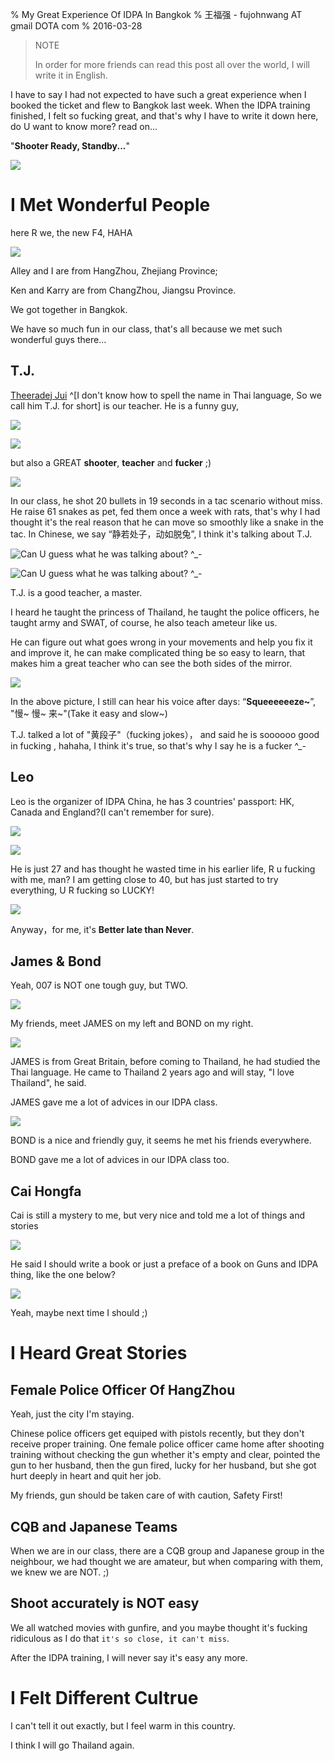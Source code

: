 % My Great Experience Of IDPA In Bangkok
% 王福强 - fujohnwang AT gmail DOTA com
% 2016-03-28
 
> NOTE
> 
> In order for more friends can read this post all over the world, I will write it in English.

I have to say I had not expected to have such a great experience when I booked the ticket and flew to Bangkok last week. When the IDPA training finished, I felt so fucking great, and that's why I have to write it down here, do U want to know more?  read on...

"**Shooter Ready, Standby...**"

![](images/graduate.JPG)

# I Met Wonderful People

here R we, the new F4, HAHA

![](images/F4.jpg)

Alley and I are from HangZhou, Zhejiang Province; 

Ken and Karry are from ChangZhou, Jiangsu Province.

We got together in Bangkok.

We have so much fun in our class, that's all because we met such wonderful guys there...

## T.J.

[Theeradej Jui](https://www.facebook.com/theeradej.jui) ^[I don't know how to spell the name in Thai language, So we call him T.J. for short] is our teacher. He is a funny guy, 

![](images/TJ2.JPG)

![](images/TJ3.JPG)

but also a GREAT **shooter**, **teacher** and **fucker** ;)

![](images/TJ.JPG)

In our class, he shot 20 bullets in 19 seconds in a tac scenario without miss. He raise 61 snakes as pet, fed them once a week with rats, that's why I had thought it's the real reason that he can move so smoothly like a snake in the tac. In Chinese, we say “静若处子，动如脱兔”, I think it's talking about T.J. 

![Can U guess what he was talking about? ^_-](images/TJ_BANG1.JPG)

![Can U guess what he was talking about? ^_-](images/TJ_BANG2.JPG)

T.J. is a good teacher, a master. 

I heard he taught the princess of Thailand, he taught the police officers, he taught army and SWAT, of course, he also teach ameteur like us.

He can figure out what goes wrong in your movements and help you fix it and improve it, he can make complicated thing be so easy to learn, that makes him a great teacher who can see the both sides of the mirror.

![](images/Squeeeeze.jpg)

In the above picture, I still can hear his voice after days: “**Squeeeeeeze~**”,  "慢~ 慢~ 来~"(Take it easy and slow~)


T.J. talked a lot of "黄段子"（fucking jokes）， and said he is soooooo good in fucking , hahaha, I think it's true, so that's why I say he is a fucker ^_-



## Leo

Leo is the organizer of IDPA China, he has 3 countries' passport: HK, Canada and England?(I can't remember for sure). 

![](images/LEO0.JPG)

![](images/LEO1.JPG)

He is just 27 and has thought he wasted time in his earlier life,    R u fucking with me, man? I am getting close to 40, but has just started to try everything, U R fucking so LUCKY! 

![](images/try-everything.jpg)

Anyway，for me, it's **Better late than Never**.

## James & Bond 

Yeah, 007 is NOT one tough guy, but TWO. 

![](images/JAMES.BOND.JPG)

My friends, meet JAMES on my left and BOND on my right.

![](images/JAMES.JPG)

JAMES is from Great Britain, before coming to Thailand, he had studied the Thai language. He came to Thailand 2 years ago and will stay, "I love Thailand", he said.

JAMES gave me a lot of advices in our IDPA class.

![](images/BOND.JPG)

BOND is a nice and friendly guy, it seems he met his friends everywhere. 

BOND gave me a lot of advices in our IDPA class too.


## Cai Hongfa

Cai is still a mystery to me, but very nice and told me a lot of things and stories

![](images/Cai-and-me.JPG)

He said I should write a book or just a preface of a book on Guns and IDPA thing, like the one below? 

![](images/zen-of-moter.jpg)

Yeah, maybe next time I should ;)

# I Heard Great Stories

## Female Police Officer Of HangZhou

Yeah, just the city I'm staying. 

Chinese police officers get equiped with pistols recently, but they don't receive proper training. One female police officer came home after shooting training without checking the gun whether it's empty and clear, pointed the gun to her husband, then the gun fired, lucky for her husband, but she got hurt deeply in heart and quit her job.

My friends, gun should be taken care of with caution, Safety First!

## CQB and Japanese Teams

When we are in our class, there are a CQB group and Japanese group in the neighbour, we had thought we are amateur, but when comparing with them, we knew we are NOT. ;)

## Shoot accurately is NOT easy

We all watched movies with gunfire, and you maybe thought it's fucking ridiculous as I do that `it's so close, it can't miss`.

After the IDPA training, I will never say it's easy any more.

# I Felt Different Cultrue

I can't tell it out exactly, but I feel warm in this country. 

I think I will go Thailand again.




